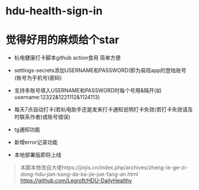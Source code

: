 # hdu-health-sign-in
# 觉得好用的麻烦给个star
+ 杭电健康打卡脚本github action食用 简单方便

+ settings-secrets添加USERNAME和PASSWORD(即为易班app的登陆账号(账号为手机号)密码)
+ 支持多账号填入USERNAME和PASSWORD时每个号用&隔开(如username:12322&1221112&1124113)

+ 每天7点自动打卡(若杭电助手还是发来打卡通知说明打卡失效(若打卡失效请及时联系作者)或账号错误)
+ tg通知功能
+ 新增error记录功能
+ 本地部署版即将上线




>本脚本修改自大佬https://jinjis.cn/index.php/archives/zheng-le-ge-zi-dong-hdu-jian-kang-da-ka-jie-jue-fang-an.html
https://github.com/Legroft/HDU-DailyHealthy
